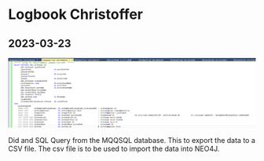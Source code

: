# Logbook Christoffer

## 2023-03-23

![SQL Query](img/2023-03-23-christoffer.png)

Did and SQL Query from the MQQSQL database. This to export the data to a CSV file. The csv file is to be used to import the data into NEO4J.

